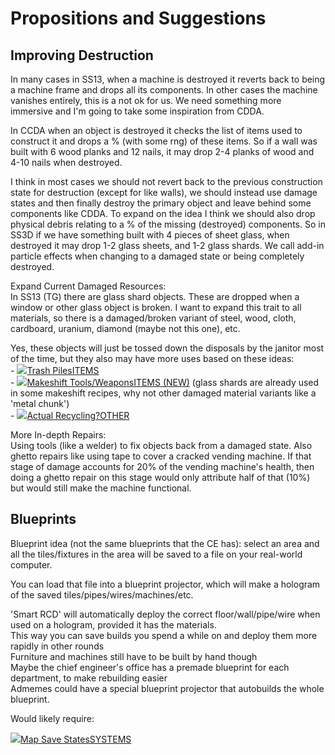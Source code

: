 # Propositions and Suggestions

## Improving Destruction <img src="https://lh3.googleusercontent.com/Gu82RVgvMEJshQ79i0fFAW66sFtgTQLpF0AfwWAyR1F3l7HRUfMEF4FfTpmX8vjrk_9rxG7ehL-0jjHLnOS2A6S8CC0wLM7EWRi5OGGk5-j8qg-7am-LlKL4CxpPE6MiTQBYwsnmByIs66rAcKTFVw" alt="" data-size="line">

In many cases in SS13, when a machine is destroyed it reverts back to being a machine frame and drops all its components. In other cases the machine vanishes entirely, this is a not ok for us. We need something more immersive and I'm going to take some inspiration from CDDA.

In CCDA when an object is destroyed it checks the list of items used to construct it and drops a % (with some rng) of these items. So if a wall was built with 6 wood planks and 12 nails, it may drop 2-4 planks of wood and 4-10 nails when destroyed.

I think in most cases we should not revert back to the previous construction state for destruction (except for like walls), we should instead use damage states and then finally destroy the primary object and leave behind some components like CDDA. To expand on the idea I think we should also drop physical debris relating to a % of the missing (destroyed) components. So in SS3D if we have something built with 4 pieces of sheet glass, when destroyed it may drop 1-2 glass sheets, and 1-2 glass shards. We call add-in particle effects when changing to a damaged state or being completely destroyed.

Expand Current Damaged Resources:\
In SS13 (TG) there are glass shard objects. These are dropped when a window or other glass object is broken. I want to expand this trait to all materials, so there is a damaged/broken variant of steel, wood, cloth, cardboard, uranium, diamond (maybe not this one), etc.

Yes, these objects will just be tossed down the disposals by the janitor most of the time, but they also may have more uses based on these ideas:\
\- [![](https://fd-assets.prod.atl-paas.net/image/logos/contrib/trello/icons/blue.svg)Trash PilesITEMS](https://trello.com/c/9acuY9cH/260-trash-piles)\
\- [![](https://fd-assets.prod.atl-paas.net/image/logos/contrib/trello/icons/blue.svg)Makeshift Tools/WeaponsITEMS (NEW)](https://trello.com/c/b67Br6z8/36-makeshift-tools-weapons) (glass shards are already used in some makeshift recipes, why not other damaged material variants like a 'metal chunk')\
\- [![](https://fd-assets.prod.atl-paas.net/image/logos/contrib/trello/icons/blue.svg)Actual Recycling?OTHER](https://trello.com/c/HK0neL1q/252-actual-recycling)

More In-depth Repairs:\
Using tools (like a welder) to fix objects back from a damaged state. Also ghetto repairs like using tape to cover a cracked vending machine. If that stage of damage accounts for 20% of the vending machine's health, then doing a ghetto repair on this stage would only attribute half of that (10%) but would still make the machine functional.

## Blueprints <img src="https://lh3.googleusercontent.com/Gu82RVgvMEJshQ79i0fFAW66sFtgTQLpF0AfwWAyR1F3l7HRUfMEF4FfTpmX8vjrk_9rxG7ehL-0jjHLnOS2A6S8CC0wLM7EWRi5OGGk5-j8qg-7am-LlKL4CxpPE6MiTQBYwsnmByIs66rAcKTFVw" alt="" data-size="line">

Blueprint idea (not the same blueprints that the CE has): select an area and all the tiles/fixtures in the area will be saved to a file on your real-world computer.

You can load that file into a blueprint projector, which will make a hologram of the saved tiles/pipes/wires/machines/etc.

'Smart RCD' will automatically deploy the correct floor/wall/pipe/wire when used on a hologram, provided it has the materials.\
This way you can save builds you spend a while on and deploy them more rapidly in other rounds\
Furniture and machines still have to be built by hand though\
Maybe the chief engineer's office has a premade blueprint for each department, to make rebuilding easier\
Admemes could have a special blueprint projector that autobuilds the whole blueprint.

Would likely require:

[![](https://fd-assets.prod.atl-paas.net/image/logos/contrib/trello/icons/blue.svg)Map Save StatesSYSTEMS](https://trello.com/c/2hMA1WGf/84-map-save-states)
